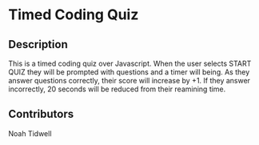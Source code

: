 # Timed Coding Quiz

## Description
This is a timed coding quiz over Javascript. When the user selects START QUIZ they will be prompted with questions and a timer will being. As they answer questions correctly, their score will increase by +1. If they answer incorrectly, 20 seconds will be reduced from their reamining time.

## Contributors
Noah Tidwell